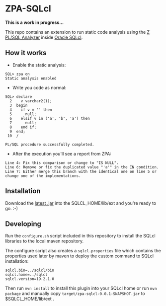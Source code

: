 # ZPA-SQLcl

**This is a work in progress...**

This repo contains an extension to run static code analysis using the [Z PL/SQL Analyzer](https://github.com/felipebz/zpa) inside [Oracle SQLcl](https://www.oracle.com/database/technologies/appdev/sqlcl.html).

## How it works

- Enable the static analysis:

```
SQL> zpa on
Static analysis enabled
```

- Write you code as normal:

```
SQL> declare
  2    v varchar2(1);
  3  begin
  4    if v = '' then
  5      null;
  6    elsif v in ('a', 'b', 'a') then
  7      null;
  8    end if;
  9  end;
 10  /

PL/SQL procedure successfully completed.
```

- After the execution you'll see a report from ZPA:

```
Line 4: Fix this comparison or change to "IS NULL".
Line 6: Remove or fix the duplicated value "'a'" in the IN condition.
Line 7: Either merge this branch with the identical one on line 5 or change one of the implementations.
```

## Installation

Download the [latest .jar](https://github.com/felipebz/zpa-sqlcl/releases/latest) into the SQLCL_HOME/lib/ext and you're ready to go. :-)

## Developing

Run the `configure.sh` script included in this repository to install the SQLcl libraries to the local maven repository.

The configure script also creates a `sqlcl.properties` file which contains the properties used later by maven to deploy the custom command to SQLcl installation:

	sqlcl.bin=../sqlcl/bin
	sqlcl.home=../sqlcl
	sqlcl.version=19.2.1.0	
	

Then run `mvn install` to install this plugin into your SQLcl home or run `mvn package` and manually copy `target/zpa-sqlcl-0.0.1-SNAPSHOT.jar` to $SQLCL_HOME/lib/ext .



